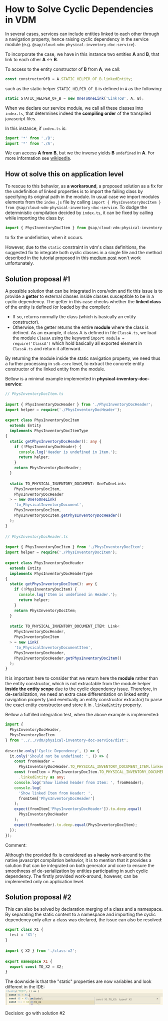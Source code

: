 # How to Solve Cyclic Dependencies in VDM

In several cases, services can include entities linked to each other through a navigation property, hence raising cyclic dependency in the service module (e.g. `@sap/cloud-vdm-physical-inventory-doc-service`).

To incorporate the case, we have in this instance two entities **A** and **B**, that link to each other **A** <-> **B**.

To access to the entity constructor of **B** from **A**, we call:

```ts
const constructorOfB = A.STATIC_HELPER_OF_B.linkedEntity;
```

such as the static helper `STATIC_HELPER_OF_B` is defined in `A` as the following:

```ts
static STATIC_HELPER_OF_B = new OneToOneLink('LinkToB', A, B);
```

When we declare our service module, we call all these classes into `index.ts`, that determines indeed the **compiling order** of the transpiled javascript files.

In this instance, if `index.ts` is:

```ts
import '*' from './B';
import '*' from './A';
```

We can access **A** **from** **B**, but we the inverse yields **B** `undefined` in **A**.
For more information see [wikipedia](https://en.wikipedia.org/wiki/Circular_dependency).

## How ot solve this on application level

To rescue to this behavior, as **a workaround**, a proposed solution as a fix for the undefinition of linked properties is to import the failing class by specifying its original path in the module. In usual case we import modules elements from the `index.js` file by calling `import { PhysInventoryDocItem } from @sap/cloud-vdm-physical-inventory-doc-service`. To dodge the deterministic compilation decided by `index.ts`, it can be fixed by calling while importing the class by:

```ts
import { PhysInventoryDocItem } from @sap/cloud-vdm-physical-inventory-doc-service/PhysInventoryDocItem
```

to fix the undefinition, when it occurs.

However, due to the `static` constraint in vdm's class definitions, the suggested fix to integrate both cyclic classes in a single file and the method described in the tutorial proposed in this [medium post](https://medium.com/visual-development/how-to-fix-nasty-circular-dependency-issues-once-and-for-all-in-javascript-typescript-a04c987cf0de) won't work unfortunately.

## Solution proposal #1

A possible solution that can be integrated in core/vdm and fix this issue is to provide a **getter** to external classes inside classes susceptible to be in a cyclic dependency. The getter in this case checks whether the **linked class** of the entity is defined (or loaded by the compiler):

- If so, returns normally the class (which is basically an entity constructor).
- Otherwise, the getter returns the entire **module** where the class is defined. As an example, if class A is defined in file `ClassA.ts`, we load the module `ClassA` using the keyword `import module = require('ClassA')` which hold basically all exported element in `ClassA.ts` and return it afterward.

By returning the module inside the static navigation property, we need thus a further processing in `sdk-core` level, to extract the concrete entity constructor of the linked entity from the module.

Bellow is a minimal example implemented in **physical-inventory-doc-service**:

```ts
// PhysInventoryDocItem.ts

import { PhysInventoryDocHeader } from './PhysInventoryDocHeader';
import helper = require('./PhysInventoryDocHeader');

export class PhysInventoryDocItem
  extends Entity
  implements PhysInventoryDocItemType
{
  static getPhysInventoryDocHeader(): any {
    if (!PhysInventoryDocHeader) {
      console.log('Header is undefined in Item.');
      return helper;
    }
    return PhysInventoryDocHeader;
  }

  static TO_PHYSICAL_INVENTORY_DOCUMENT: OneToOneLink<
    PhysInventoryDocItem,
    PhysInventoryDocHeader
  > = new OneToOneLink(
    'to_PhysicalInventoryDocument',
    PhysInventoryDocItem,
    PhysInventoryDocItem.getPhysInventoryDocHeader()
  );
}

// PhysInventoryDocHeader.ts

import { PhysInventoryDocItem } from './PhysInventoryDocItem';
import helper = require('./PhysInventoryDocItem');

export class PhysInventoryDocHeader
  extends Entity
  implements PhysInventoryDocHeaderType
{
  static getPhysInventoryDocItem(): any {
    if (!PhysInventoryDocItem) {
      console.log('Item is undefined in Header.');
      return helper;
    }
    return PhysInventoryDocItem;
  }

  static TO_PHYSICAL_INVENTORY_DOCUMENT_ITEM: Link<
    PhysInventoryDocHeader,
    PhysInventoryDocItem
  > = new Link(
    'to_PhysicalInventoryDocumentItem',
    PhysInventoryDocHeader,
    PhysInventoryDocHeader.getPhysInventoryDocItem()
  );
}
```

It is important here to consider that we return here the **module** rather than the entity constructor, which is not extractable from the module helper **inside the entity scope** due to the cyclic dependency issue. Therefore, in de-serialization, we need an extra case differentiation on linked entity navigation property (and eventually an entity constructor extractor) to parse the exact entity constructor and store it in `.linkedEntity` property.

Bellow a fulfilled integration test, when the above example is implemented:

```ts
import {
  PhysInventoryDocHeader,
  PhysInventoryDocItem
} from '../../vdm/physical-inventory-doc-service/dist';

describe.only('Cyclic Dependency', () => {
  it.only('Should not be undefined: ', () => {
    const fromHeader =
      PhysInventoryDocHeader.TO_PHYSICAL_INVENTORY_DOCUMENT_ITEM.linkedEntity;
    const fromItem = PhysInventoryDocItem.TO_PHYSICAL_INVENTORY_DOCUMENT
      .linkedEntity as any;
    console.log('Show linked header from Item: ', fromHeader);
    console.log(
      'Show linked Item from Header: ',
      fromItem['PhysInventoryDocHeader']
    );
    expect(fromItem['PhysInventoryDocHeader']).to.deep.equal(
      PhysInventoryDocHeader
    );
    expect(fromHeader).to.deep.equal(PhysInventoryDocItem);
  });
});
```

Comment:

Although the provided fix is considered as a ~~hacky~~ work-around to the native javascript compilation behavior, it is to mention that it provides a solution that can be integrated on both generator and core to ensure the smoothness of de-serialization by entities participating in such cyclic dependency. The firstly provided work-around, however, can be implemented only on application level.

## Solution proposal #2

This can also be solved by declaration merging of a class and a namespace. By separating the static content to a namespace and importing the cyclic dependency only after a class was declared, the issue can also be resolved:

```ts
export class X1 {
  test = 'X1';
}

import { X2 } from './class-x2';

export namespace X1 {
  export const TO_X2 = X2;
}
```

The downside is that the "static" properties are now variables and look different in the IDE:
![different look in IDE](../img/cyclic-dependencies-namespace.png)

Decision: go with solution #2
